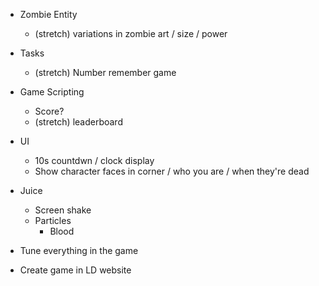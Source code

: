 
* Zombie Entity
    * (stretch) variations in zombie art / size / power

* Tasks
    * (stretch) Number remember game

* Game Scripting
    * Score?
    * (stretch) leaderboard

* UI
    * 10s countdwn / clock display
    * Show character faces in corner / who you are / when they're dead

* Juice
    * Screen shake
    * Particles
        * Blood

* Tune everything in the game
* Create game in LD website


